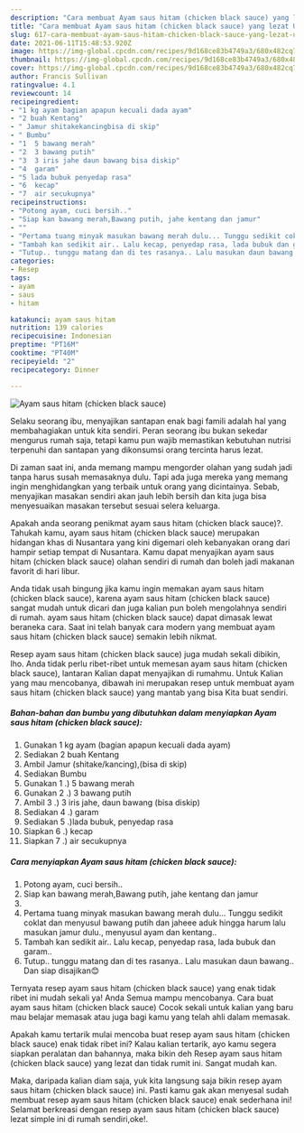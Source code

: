 ```yaml
---
description: "Cara membuat Ayam saus hitam (chicken black sauce) yang lezat Untuk Jualan"
title: "Cara membuat Ayam saus hitam (chicken black sauce) yang lezat Untuk Jualan"
slug: 617-cara-membuat-ayam-saus-hitam-chicken-black-sauce-yang-lezat-untuk-jualan
date: 2021-06-11T15:48:53.920Z
image: https://img-global.cpcdn.com/recipes/9d168ce83b4749a3/680x482cq70/ayam-saus-hitam-chicken-black-sauce-foto-resep-utama.jpg
thumbnail: https://img-global.cpcdn.com/recipes/9d168ce83b4749a3/680x482cq70/ayam-saus-hitam-chicken-black-sauce-foto-resep-utama.jpg
cover: https://img-global.cpcdn.com/recipes/9d168ce83b4749a3/680x482cq70/ayam-saus-hitam-chicken-black-sauce-foto-resep-utama.jpg
author: Francis Sullivan
ratingvalue: 4.1
reviewcount: 14
recipeingredient:
- "1 kg ayam bagian apapun kecuali dada ayam"
- "2 buah Kentang"
- " Jamur shitakekancingbisa di skip"
- " Bumbu"
- "1  5 bawang merah"
- "2  3 bawang putih"
- "3  3 iris jahe daun bawang bisa diskip"
- "4  garam"
- "5 lada bubuk penyedap rasa"
- "6  kecap"
- "7  air secukupnya"
recipeinstructions:
- "Potong ayam, cuci bersih.."
- "Siap kan bawang merah,Bawang putih, jahe kentang dan jamur"
- ""
- "Pertama tuang minyak masukan bawang merah dulu... Tunggu sedikit coklat dan menyusul bawang putih dan jaheee aduk hingga harum lalu masukan jamur dulu., menyusul ayam dan kentang.."
- "Tambah kan sedikit air.. Lalu kecap, penyedap rasa, lada bubuk dan garam.."
- "Tutup.. tunggu matang dan di tes rasanya.. Lalu masukan daun bawang.. Dan siap disajikan😊"
categories:
- Resep
tags:
- ayam
- saus
- hitam

katakunci: ayam saus hitam 
nutrition: 139 calories
recipecuisine: Indonesian
preptime: "PT16M"
cooktime: "PT40M"
recipeyield: "2"
recipecategory: Dinner

---
```



![Ayam saus hitam (chicken black sauce)](https://img-global.cpcdn.com/recipes/9d168ce83b4749a3/680x482cq70/ayam-saus-hitam-chicken-black-sauce-foto-resep-utama.jpg)

Selaku seorang ibu, menyajikan santapan enak bagi famili adalah hal yang membahagiakan untuk kita sendiri. Peran seorang ibu bukan sekedar mengurus rumah saja, tetapi kamu pun wajib memastikan kebutuhan nutrisi terpenuhi dan santapan yang dikonsumsi orang tercinta harus lezat.

Di zaman  saat ini, anda memang mampu mengorder olahan yang sudah jadi tanpa harus susah memasaknya dulu. Tapi ada juga mereka yang memang ingin menghidangkan yang terbaik untuk orang yang dicintainya. Sebab, menyajikan masakan sendiri akan jauh lebih bersih dan kita juga bisa menyesuaikan masakan tersebut sesuai selera keluarga. 



Apakah anda seorang penikmat ayam saus hitam (chicken black sauce)?. Tahukah kamu, ayam saus hitam (chicken black sauce) merupakan hidangan khas di Nusantara yang kini digemari oleh kebanyakan orang dari hampir setiap tempat di Nusantara. Kamu dapat menyajikan ayam saus hitam (chicken black sauce) olahan sendiri di rumah dan boleh jadi makanan favorit di hari libur.

Anda tidak usah bingung jika kamu ingin memakan ayam saus hitam (chicken black sauce), karena ayam saus hitam (chicken black sauce) sangat mudah untuk dicari dan juga kalian pun boleh mengolahnya sendiri di rumah. ayam saus hitam (chicken black sauce) dapat dimasak lewat beraneka cara. Saat ini telah banyak cara modern yang membuat ayam saus hitam (chicken black sauce) semakin lebih nikmat.

Resep ayam saus hitam (chicken black sauce) juga mudah sekali dibikin, lho. Anda tidak perlu ribet-ribet untuk memesan ayam saus hitam (chicken black sauce), lantaran Kalian dapat menyajikan di rumahmu. Untuk Kalian yang mau mencobanya, dibawah ini merupakan resep untuk membuat ayam saus hitam (chicken black sauce) yang mantab yang bisa Kita buat sendiri.

<!--inarticleads1-->

##### Bahan-bahan dan bumbu yang dibutuhkan dalam menyiapkan Ayam saus hitam (chicken black sauce):

1. Gunakan 1 kg ayam (bagian apapun kecuali dada ayam)
1. Sediakan 2 buah Kentang
1. Ambil  Jamur (shitake/kancing),(bisa di skip)
1. Sediakan  Bumbu
1. Gunakan 1 .) 5 bawang merah
1. Gunakan 2 .) 3 bawang putih
1. Ambil 3 .) 3 iris jahe, daun bawang (bisa diskip)
1. Sediakan 4 .) garam
1. Sediakan 5 .)lada bubuk, penyedap rasa
1. Siapkan 6 .) kecap
1. Siapkan 7 .) air secukupnya




<!--inarticleads2-->

##### Cara menyiapkan Ayam saus hitam (chicken black sauce):

1. Potong ayam, cuci bersih..
1. Siap kan bawang merah,Bawang putih, jahe kentang dan jamur
1. 
1. Pertama tuang minyak masukan bawang merah dulu... Tunggu sedikit coklat dan menyusul bawang putih dan jaheee aduk hingga harum lalu masukan jamur dulu., menyusul ayam dan kentang..
1. Tambah kan sedikit air.. Lalu kecap, penyedap rasa, lada bubuk dan garam..
1. Tutup.. tunggu matang dan di tes rasanya.. Lalu masukan daun bawang.. Dan siap disajikan😊




Ternyata resep ayam saus hitam (chicken black sauce) yang enak tidak ribet ini mudah sekali ya! Anda Semua mampu mencobanya. Cara buat ayam saus hitam (chicken black sauce) Cocok sekali untuk kalian yang baru mau belajar memasak atau juga bagi kamu yang telah ahli dalam memasak.

Apakah kamu tertarik mulai mencoba buat resep ayam saus hitam (chicken black sauce) enak tidak ribet ini? Kalau kalian tertarik, ayo kamu segera siapkan peralatan dan bahannya, maka bikin deh Resep ayam saus hitam (chicken black sauce) yang lezat dan tidak rumit ini. Sangat mudah kan. 

Maka, daripada kalian diam saja, yuk kita langsung saja bikin resep ayam saus hitam (chicken black sauce) ini. Pasti kamu gak akan menyesal sudah membuat resep ayam saus hitam (chicken black sauce) enak sederhana ini! Selamat berkreasi dengan resep ayam saus hitam (chicken black sauce) lezat simple ini di rumah sendiri,oke!.

